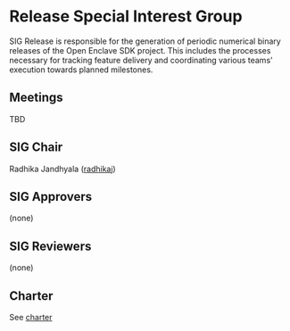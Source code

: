 Release Special Interest Group
==============================

SIG Release is responsible for the generation of periodic numerical binary
releases of the Open Enclave SDK project. This includes the processes
necessary for tracking feature delivery and coordinating various teams'
execution towards planned milestones.

Meetings
--------

TBD

SIG Chair
---------

Radhika Jandhyala ([radhikaj](https://github.com/radhikaj))

SIG Approvers
-------------

(none)

SIG Reviewers
-------------

(none)

Charter
-------

See [charter](charter.md)
